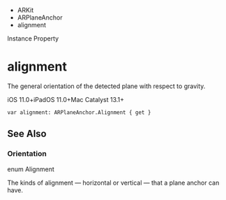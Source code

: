 

- ARKit
- ARPlaneAnchor
-  alignment 

Instance Property

# alignment

The general orientation of the detected plane with respect to gravity.

iOS 11.0+iPadOS 11.0+Mac Catalyst 13.1+

``` source
var alignment: ARPlaneAnchor.Alignment { get }
```

## See Also

### Orientation

enum Alignment

The kinds of alignment — horizontal or vertical — that a plane anchor can have.

